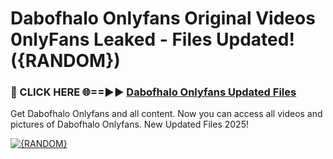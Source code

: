 # Dabofhalo Onlyfans Original Videos 0nlyFans Leaked - Files Updated! ({RANDOM})

<h3>🔴 CLICK HERE 🌐==►► <a href="https://betterlinks.top/A2PfLJ" rel="nofollow">Dabofhalo Onlyfans Updated Files</a></h3>

Get Dabofhalo Onlyfans and all content. Now you can access all videos and pictures of Dabofhalo Onlyfans. New Updated Files 2025!

[![{RANDOM}](https://i.imgur.com/ppqm5kG.gif)](https://betterlinks.top/A2PfLJ)